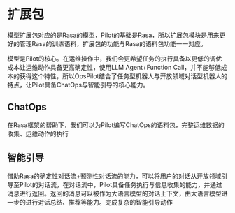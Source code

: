 # 扩展包

模型扩展包对应的是Rasa的模型，Pilot的基础是Rasa，所以扩展包模块是用来更好的管理Rasa的训练语料，扩展包的功能与Rasa的语料包功能一一对应。

模型是Pilot的核心。在运维操作中，我们会更希望任务的执行具备以更低的调优成本让运维动作具备更高确定性，使用LLM Agent+Function Call，并不能够低成本的获得这个特性，所以OpsPilot结合了任务型机器人与开放领域对话型机器人的特点，让Pilot具备ChatOps与智能引导的核心能力。


## ChatOps

在Rasa框架的帮助下，我们可以为Pilot编写ChatOps的语料包，完整运维数据的收集、运维动作的执行


## 智能引导

借助Rasa的确定性对话流+预测性对话流的能力，可以将用户的对话从开放领域引导至Pilot的对话流，在对话流中，Pilot具备任务执行与信息收集的能力，并通过消息进行返回。返回的消息可以被作为大语言模型的对话上下文，由大语言模型进一步的进行对话总结、推荐等能力。完成复杂的智能引导动作
